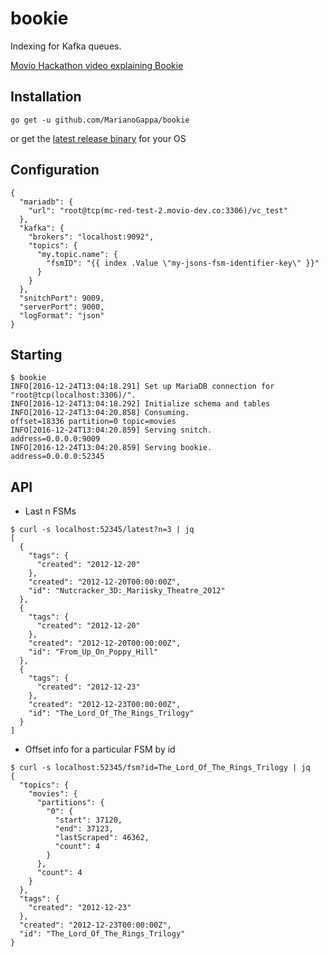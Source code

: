 # bookie
Indexing for Kafka queues.

[Movio Hackathon video explaining Bookie](https://www.youtube.com/watch?v=VVOk96cZW20)

## Installation

```
go get -u github.com/MarianoGappa/bookie
```
or get the [latest release binary](https://github.com/MarianoGappa/bookie/releases) for your OS

## Configuration

```
{
  "mariadb": {
    "url": "root@tcp(mc-red-test-2.movio-dev.co:3306)/vc_test"
  },
  "kafka": {
    "brokers": "localhost:9092",
    "topics": {
      "my.topic.name": {
        "fsmID": "{{ index .Value \"my-jsons-fsm-identifier-key\" }}"
      }
    }
  },
  "snitchPort": 9009,
  "serverPort": 9000,
  "logFormat": "json"
}
```

## Starting

```
$ bookie
INFO[2016-12-24T13:04:18.291] Set up MariaDB connection for "root@tcp(localhost:3306)/".
INFO[2016-12-24T13:04:18.292] Initialize schema and tables
INFO[2016-12-24T13:04:20.858] Consuming.                                    offset=18336 partition=0 topic=movies
INFO[2016-12-24T13:04:20.859] Serving snitch.                               address=0.0.0.0:9009
INFO[2016-12-24T13:04:20.859] Serving bookie.                               address=0.0.0.0:52345
```

## API

* Last n FSMs
```
$ curl -s localhost:52345/latest?n=3 | jq
[
  {
    "tags": {
      "created": "2012-12-20"
    },
    "created": "2012-12-20T00:00:00Z",
    "id": "Nutcracker_3D:_Mariisky_Theatre_2012"
  },
  {
    "tags": {
      "created": "2012-12-20"
    },
    "created": "2012-12-20T00:00:00Z",
    "id": "From_Up_On_Poppy_Hill"
  },
  {
    "tags": {
      "created": "2012-12-23"
    },
    "created": "2012-12-23T00:00:00Z",
    "id": "The_Lord_Of_The_Rings_Trilogy"
  }
]
```

* Offset info for a particular FSM by id
```
$ curl -s localhost:52345/fsm?id=The_Lord_Of_The_Rings_Trilogy | jq
{
  "topics": {
    "movies": {
      "partitions": {
        "0": {
          "start": 37120,
          "end": 37123,
          "lastScraped": 46362,
          "count": 4
        }
      },
      "count": 4
    }
  },
  "tags": {
    "created": "2012-12-23"
  },
  "created": "2012-12-23T00:00:00Z",
  "id": "The_Lord_Of_The_Rings_Trilogy"
}

